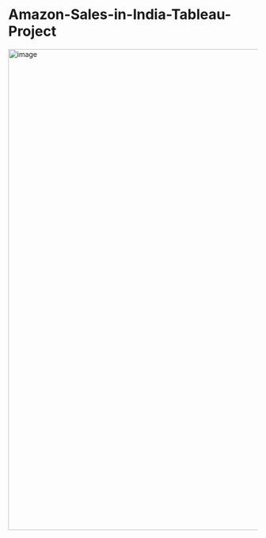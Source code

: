 # Amazon-Sales-in-India-Tableau-Project
<img width="973" alt="image" src="https://github.com/user-attachments/assets/9949b12f-78c2-44b0-ae20-8c6bc2b9693a">
